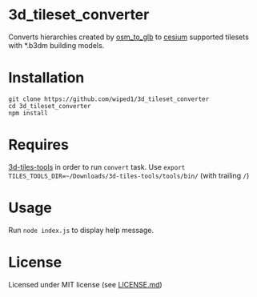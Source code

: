 # 3d_tileset_converter
Converts hierarchies created by [osm_to_glb](https://github.com/wiped1/osm_to_glb) to [cesium](https://cesiumjs.org/) supported tilesets with \*.b3dm building models.

# Installation
    git clone https://github.com/wiped1/3d_tileset_converter
    cd 3d_tileset_converter
    npm install

# Requires
[3d-tiles-tools](https://github.com/AnalyticalGraphicsInc/3d-tiles-tools) in order to run `convert` task.
Use `export TILES_TOOLS_DIR=~/Downloads/3d-tiles-tools/tools/bin/` (with trailing `/`)

# Usage 
Run `node index.js` to display help message.

# License
Licensed under MIT license (see [LICENSE.md](LICENSE.md))
